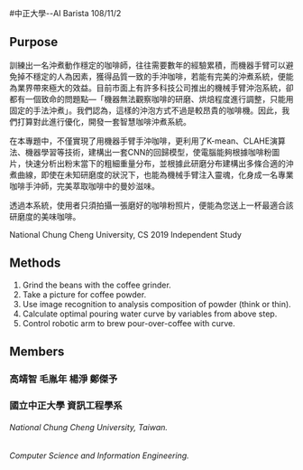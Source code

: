 #中正大學--AI Barista 108/11/2

**Purpose**
---------------------------------------------
訓練出一名沖煮動作穩定的咖啡師，往往需要數年的經驗累積，而機器手臂可以避免掉不穩定的人為因素，獲得品質一致的手沖咖啡，若能有完美的沖煮系統，便能為業界帶來極大的效益。目前市面上有許多科技公司推出的機械手臂沖泡系統，卻都有一個致命的問題點—「機器無法觀察咖啡的研磨、烘焙程度進行調整，只能用固定的手法沖煮」。我們認為，這樣的沖泡方式不過是較昂貴的咖啡機。因此，我們打算對此進行優化，開發一套智慧咖啡沖煮系統。

在本專題中，不僅實現了用機器手臂手沖咖啡，更利用了K-mean、CLAHE演算法、機器學習等技術，建構出一套CNN的回歸模型，使電腦能夠根據咖啡粉圖片，快速分析出粉末當下的粗細重量分布，並根據此研磨分布建構出多條合適的沖煮曲線，即使在未知研磨度的狀況下，也能為機械手臂注入靈魂，化身成一名專業咖啡手沖師，完美萃取咖啡中的曼妙滋味。

透過本系統，使用者只須拍攝一張磨好的咖啡粉照片，便能為您送上一杯最適合該研磨度的美味咖啡。

National Chung Cheng University, CS 
2019 Independent Study

**Methods**
---------------------------------------------
1. Grind the beans with the coffee grinder.
2. Take a picture for coffee powder.
3. Use image recognition to analysis composition of powder (think or thin).
4. Calculate optimal pouring water curve by variables from above step.
5. Control robotic arm to brew pour-over-coffee with curve.

**Members**
---------------------------------------------
### 高靖智 毛胤年 楊淨 鄭傑予
### 國立中正大學 資訊工程學系
###### National Chung Cheng University, Taiwan.
###### Computer Science and Information Engineering.
